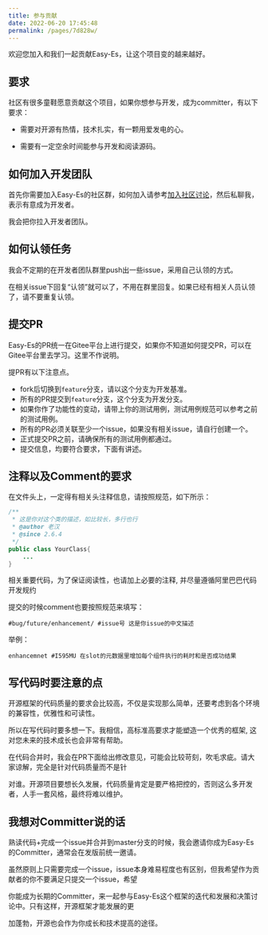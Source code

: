 ```yaml
---
title: 参与贡献
date: 2022-06-20 17:45:48
permalink: /pages/7d828w/
---
```


欢迎您加入和我们一起贡献Easy-Es，让这个项目变的越来越好。

## 要求

社区有很多童鞋愿意贡献这个项目，如果你想参与开发，成为committer，有以下要求：


* 需要对开源有热情，技术扎实，有一颗用爱发电的心。

* 需要有一定空余时间能参与开发和阅读源码。

## 如何加入开发团队

首先你需要加入Easy-Es的社区群，如何加入请参考[加入社区讨论](/pages/kd129d/)，然后私聊我，表示有意成为开发者。

我会把你拉入开发者团队。

## 如何认领任务

我会不定期的在开发者团队群里push出一些issue，采用自己认领的方式。

在相关issue下回复“认领”就可以了，不用在群里回复。如果已经有相关人员认领了，请不要重复认领。

## 提交PR

Easy-Es的PR统一在Gitee平台上进行提交，如果你不知道如何提交PR，可以在Gitee平台里去学习。这里不作说明。

提PR有以下注意点。

* fork后切换到`feature`分支，请以这个分支为开发基准。
* 所有的PR提交到`feature`分支，这个分支为开发分支。
* 如果你作了功能性的变动，请带上你的测试用例，测试用例规范可以参考之前的测试用例。
* 所有的PR必须关联至少一个issue，如果没有相关issue，请自行创建一个。
* 正式提交PR之前，请确保所有的测试用例都通过。
* 提交信息，均要符合要求，下面有讲述。

## 注释以及Comment的要求

在文件头上，一定得有相关头注释信息，请按照规范，如下所示：
```java
/**
 * 这是你对这个类的描述，如比较长，多行也行
 * @author 老汉
 * @since 2.6.4
 */
public class YourClass{
	...
}
```

相关重要代码，为了保证阅读性，也请加上必要的注释, 并尽量遵循阿里巴巴代码开发规约

提交的时候comment也要按照规范来填写：
```
#bug/future/enhancement/ #issue号 这是你issue的中文描述
```
举例：
```
enhancemnet #I595MU 在slot的元数据里增加每个组件执行的耗时和是否成功结果
```

## 写代码时要注意的点

开源框架的代码质量的要求会比较高，不仅是实现那么简单，还要考虑到各个环境的兼容性，优雅性和可读性。

所以在写代码时要多想一下。我相信，高标准高要求才能塑造一个优秀的框架, 这对您未来的技术成长也会非常有帮助。

在代码合并时，我会在PR下面给出修改意见，可能会比较苛刻，吹毛求疵。请大家谅解，完全是针对代码质量而不是针

对谁。开源项目要想长久发展，代码质量肯定是要严格把控的，否则这么多开发者，人手一套风格，最终将难以维护。

## 我想对Committer说的话

熟读代码+完成一个issue并合并到master分支的时候，我会邀请你成为Easy-Es的Committer，通常会在发版前统一邀请。

虽然原则上只需要完成一个issue，issue本身难易程度也有区别，但我希望作为贡献者的你不要满足只提交一个issue，希望

你能成为长期的Committer，来一起参与Easy-Es这个框架的迭代和发展和决策讨论中。只有这样，开源框架才能发展的更

加蓬勃，开源也会作为你成长和技术提高的途径。


